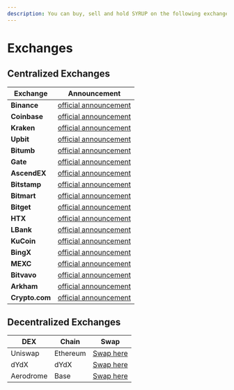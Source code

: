 ```yaml
---
description: You can buy, sell and hold SYRUP on the following exchanges
---
```


# Exchanges

## Centralized Exchanges

| Exchange       | Announcement                                                                                                                                                 |
| -------------- | ------------------------------------------------------------------------------------------------------------------------------------------------------------ |
| **Binance**    | [official announcement](https://www.binance.com/en/support/announcement/detail/2ebd8f9d2acc4123a9f372a650760b66)                                             |
| **Coinbase**   | [official announcement](https://x.com/CoinbaseExch/status/1900215706647511440)                                                                               |
| **Kraken**     | [official announcement](https://support.kraken.com/hc/en-us/articles/planned-migration-of-maple-to-syrup)                                                    |
| **Upbit**      | [official announcement](https://upbit.com/service_center/notice?id=5363)                                                                                     |
| **Bitumb**     | [official announcement](https://feed.bithumb.com/notice/1649069)                                                                                             |
| **Gate**       | [official announcement](https://www.gate.io/announcements/article/40629)                                                                                     |
| **AscendEX**   | [official announcement](https://ascendex.com/en/support/articles/111767)                                                                                     |
| **Bitstamp**   | [official announcement](https://blog.bitstamp.net/post/bitstamp-welcomes-cxt-bome-popcat-and-syrup/)                                                         |
| **Bitmart**    | [official announcement](https://support.bitmart.com/hc/en-us/articles/30749549708187-BitMart-Will-List-Syrup-SYRUP-2024-11-13)                               |
| **Bitget**     | [official announcement](https://www.bitget.com/support/articles/12560603826808?utmSource=Twitter)                                                            |
| **HTX**        | [official announcement](https://www.htx.com.pk/support/45001016037026)                                                                                       |
| **LBank**      | [official announcement](https://www.lbank.com/support/articles/44453601950105)                                                                               |
| **KuCoin**     | [official announcement](https://www.kucoin.com/announcement/en-syrup-token-syrup-gets-listed-on-kucoin)                                                      |
| **BingX**      | [official announcement](https://bingx.com/en/support/articles/39992121267609)                                                                                |
| **MEXC**       | [official announcement](https://www.mexc.com/announcements/article/voting-result-and-listing-arrangement-for-kickstarter-maple-finance-syrup-17827791519962) |
| **Bitvavo**    | [official announcement](https://x.com/bitvavocom/status/1859603483885748695)                                                                                 |
| **Arkham**     | [official announcement](https://x.com/arkham/status/1937244147653705759)                                                                                     |
| **Crypto.com** | [official announcement](https://x.com/Cryptocom_Exch/status/1938557192023544114)                                                                             |

## Decentralized Exchanges

| DEX       | Chain    | Swap                                                                                                                                                                 |
| --------- | -------- | -------------------------------------------------------------------------------------------------------------------------------------------------------------------- |
| Uniswap   | Ethereum | [Swap here](https://app.uniswap.org/swap?inputCurrency=0x0000000000000000000000000000000000000000\&outputCurrency=0x643c4e15d7d62ad0abec4a9bd4b001aa3ef52d66)        |
| dYdX      | dYdX     | [Swap here ](https://dydx.trade/trade/SYRUP-USD)                                                                                                                     |
| Aerodrome | Base     | [Swap here](https://aerodrome.finance/swap?from=0x688aee022aa544f150678b8e5720b6b96a9e9a2f\&to=0x4200000000000000000000000000000000000006\&chain0=8453\&chain1=8453) |
